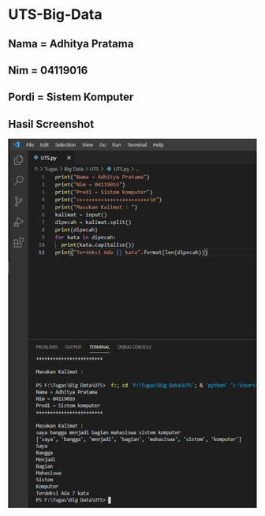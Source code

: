 # UTS-Big-Data

## Nama   = Adhitya Pratama
## Nim    = 04119016
## Pordi  = Sistem Komputer

## Hasil Screenshot
![alt text](https://github.com/MangAdhitya/UTS-Big-Data/blob/main/Screenshot%20Tugas%20UTS.png?raw=true)
